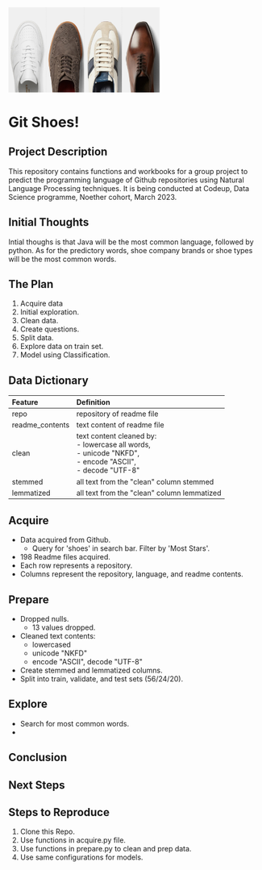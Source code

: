 <img
  src="shoes.jpeg"
  alt="Alt text"
  title="Optional title"
  style="display: inline-block; margin: 0 auto; max-width: 300px">


# Git Shoes!


## Project Description
This repository contains functions and workbooks for a group project to predict the programming language of Github repositories using Natural Language Processing techniques. It is being conducted at Codeup, Data Science programme, Noether cohort, March 2023.


## Initial Thoughts
Intial thoughs is that Java will be the most common language, followed by python. As for the predictory words, shoe company brands or shoe types will be the most common words.

## The Plan
1. Acquire data
2. Initial exploration.
3. Clean data.
4. Create questions.
5. Split data.
6. Explore data on train set.
7. Model using Classification.


## Data Dictionary
| Feature | Definition |
| :-- | :-- |
| repo | repository of readme file |
| readme_contents | text content of readme file |
| clean | text content cleaned by: <br> - lowercase all words,<br> - unicode "NKFD",<br> - encode "ASCII", <br> - decode "UTF-8" |
| stemmed | all text from the "clean" column stemmed | 
| lemmatized |  all text from the "clean" column lemmatized |


## Acquire
- Data acquired from Github.
  - Query for 'shoes' in search bar. Filter by 'Most Stars'.
- 198 Readme files acquired.
- Each row represents a repository.
- Columns represent the repository, language, and readme contents.


## Prepare
- Dropped nulls. 
  - 13 values dropped.
- Cleaned text contents:
  - lowercased
  - unicode "NKFD"
  - encode "ASCII", decode "UTF-8"
- Create stemmed and lemmatized columns.
- Split into train, validate, and test sets (56/24/20).


## Explore
- Search for most common words.
- 

## Conclusion


## Next Steps


## Steps to Reproduce
1. Clone this Repo.
2. Use functions in acquire.py file.
3. Use functions in prepare.py to clean and prep data.
4. Use same configurations for models.



